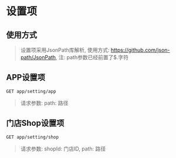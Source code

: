 # 设置项

## 使用方式

> 设置项采用JsonPath库解析, 使用方式: https://github.com/json-path/JsonPath, 注: path参数已经前置了$.字符

## APP设置项

`
GET app/setting/app
`

> 请求参数: path: 路径

## 门店Shop设置项

`
GET app/setting/shop
`

> 请求参数: shopId: 门店ID, path: 路径
